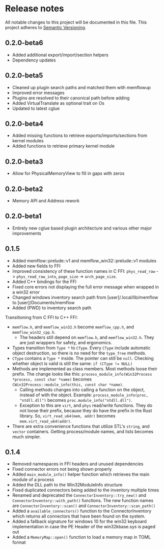 # Release notes
All notable changes to this project will be documented in this file.
This project adheres to [Semantic Versioning](http://semver.org/).

## 0.2.0-beta6
- Added additional export/import/section helpers
- Dependency updates

## 0.2.0-beta5
- Cleaned up plugin search paths and matched them with memflowup
- Improved error messages
- Plugins are resolved to their canonical path before adding
- Added VirtualTranslate as optional trait on Os
- Updated to latest cglue

## 0.2.0-beta4
- Added missing functions to retrieve exports/imports/sections from kernel modules
- Added functions to retrieve primary kernel module

## 0.2.0-beta3
- Allow for PhysicalMemoryView to fill in gaps with zeros
## 0.2.0-beta2
- Memory API and Address rework

## 0.2.0-beta1
- Entirely new cglue based plugin architecture and various other major improvements

## 0.1.5
- Added memflow::prelude::v1 and memflow_win32::prelude::v1 modules
- Added new fields to FFI
- Improved consistency of these function names in C FFI: `phys_read_raw` -> `phys_read_raw_into`, `page_size` -> `arch_page_size`.
- Added C++ bindings for the FFI
- Fixed core errors not displaying the full error message when wrapped in a win32 error
- Changed windows inventory search path from [user]/.local/lib/memflow to [user]/Documents/memflow
- Added {PWD} to inventory search path

Transitioning from C FFI to C++ FFI:
- `memflow.h`, and `memflow_win32.h` become `memflow_cpp.h`, and `memflow_win32_cpp.h`.
  - The headers still depend on `memflow.h`, and `memflow_win32.h`. They are just wrappers for safety, and ergonomics.
- Types transition from `Type *` to `CType`. Every `CType` include automatic object destruction, so there is no need for the `type_free` methods.
- `CType` contains a `Type *` inside. The pointer can still be `null`. Checking whether object is valid is still the same: `if (CType != NULL)`
- Methods are implemented as class members. Most methods loose their prefix. The change looks like this: `process_module_info(Win32Process *process, const char *name)` becomes `CWin32Process::module_info(this, const char *name)`.
  - Calling methods changes into calling a function on the object, instead of with the object. Example: `process_module_info(proc, "ntdll.dll")` becomes `proc.module_info("ntdll.dll")`.
  - Exception to this are `virt`, and `phys` read/write functions. They do not loose their prefix, because they do have the prefix in the Rust library. So, `virt_read_u64(mem, addr)` becomes `mem.virt_read_u64(addr)`.
- There are extra convenience functions that utilize STL's `string`, and `vector` containers. Getting process/module names, and lists becomes much simpler.

## 0.1.4
- Removed namespaces in FFI headers and unused dependencies
- Fixed connector errors not being shown properly
- Added `main_module_info()` helper function which retrieves the main module of a process
- Added the DLL path to the Win32ModuleInfo structure
- Fixed duplicated connectors being added to the inventory multiple times
- Renamed and deprecated the `ConnectorInventory::try_new()` and `ConnectorInventory::with_path()` functions. The new function names are `ConnectorInventory::scan()` and `ConnectorInventory::scan_path()`
- Added a `available_connectors()` function to the ConnectorInventory which returns all connectors that have been found on the system.
- Added a fallback signature for windows 10 for the win32 keyboard implementation in case the PE Header of the win32kbase.sys is paged out
- Added a `MemoryMap::open()` function to load a memory map in TOML format
